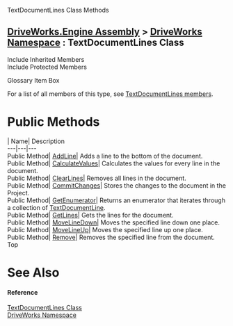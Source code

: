 TextDocumentLines Class Methods   
  
[DriveWorks.Engine Assembly](topic2156.md) > [DriveWorks Namespace](topic2159.md) : TextDocumentLines Class  
---  
  
Include Inherited Members    
Include Protected Members    


Glossary Item Box

For a list of all members of this type, see [TextDocumentLines members](topic5692.md).

# Public Methods

| Name| Description  
---|---|---  
Public Method| [AddLine](topic5698.md)| Adds a line to the bottom of the document.   
Public Method| [CalculateValues](topic5699.md)| Calculates the values for every line in the document.   
Public Method| [ClearLines](topic5700.md)| Removes all lines in the document.   
Public Method| [CommitChanges](topic5701.md)| Stores the changes to the document in the Project.   
Public Method| [GetEnumerator](topic5702.md)| Returns an enumerator that iterates through a collection of [TextDocumentLine](topic5659.md).   
Public Method| [GetLines](topic5703.md)| Gets the lines for the document.   
Public Method| [MoveLineDown](topic5704.md)| Moves the specified line down one place.   
Public Method| [MoveLineUp](topic5705.md)| Moves the specified line up one place.   
Public Method| [Remove](topic5706.md)| Removes the specified line from the document.   
Top

# See Also

#### Reference

[TextDocumentLines Class](topic5691.md)   
[DriveWorks Namespace](topic2159.md)


